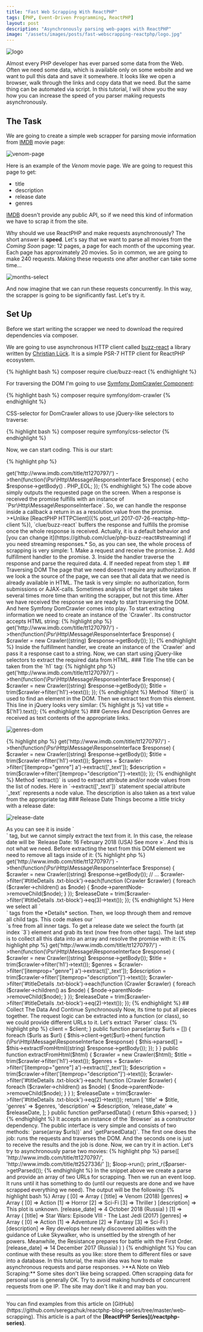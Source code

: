 ```yaml
---
title: "Fast Web Scrapping With ReactPHP"
tags: [PHP, Event-Driven Programming, ReactPHP]
layout: post
description: "Asynchronously parsing web-pages with ReactPHP"
image: "/assets/images/posts/fast-webscrapping-reactphp/logo.jpg"
---
```


<p class="text-center image">
    <img src="/assets/images/posts/fast-webscrapping-reactphp/logo.jpg"  alt="logo">
</p>

Almost every PHP developer has ever parsed some data from the Web. Often we need some data, which is available only on some website and we want to pull this data and save it somewhere. It looks like we open a browser, walk through the links and copy data that we need. But the same thing can be automated via script. In this tutorial, I will show you the way how you can increase the speed of you parser making requests asynchronously. 

## The Task

We are going to create a simple web scrapper for parsing movie information from [IMDB](http://www.imdb.com) movie page:

<p class="text-center image">
    <img src="/assets/images/posts/fast-webscrapping-reactphp/venom-page.png"  alt="venom-page">
</p>

Here is an example of the *Venom* movie page. We are going to request this page to get:

- title
- description
- release date
- genres

[IMDB](http://www.imdb.com) doesn't provide any public API, so if we need this kind of information we have to scrap it from the site.

Why should we use ReactPHP and make requests asynchronously? The short answer is **speed**. Let's say that we want to parse all movies from the *Coming Soon* page: 12 pages, a page for each month of the upcoming year. Each page has approximately 20 movies. So in common, we are going to make 240 requests. Making these requests one after another can take some time...

<p class="text-center image">
    <img src="/assets/images/posts/fast-webscrapping-reactphp/months-select.jpg" alt="months-select" class="">
</p>

And now imagine that we can run these requests concurrently. In this way, the scrapper is going to be significantly fast. Let's try it. 

## Set Up

Before we start writing the scrapper we need to download the required dependencies via composer. 

We are going to use asynchronous HTTP client called [buzz-react](https://github.com/clue/php-buzz-react) a library written by [Christian Lück](https://twitter.com/another_clue). It is a simple PSR-7 HTTP client for ReactPHP ecosystem.

{% highlight bash %}
composer require clue/buzz-react
{% endhighlight %}

For traversing the DOM I'm going to use [Symfony DomCrawler Component](https://symfony.com/doc/current/components/dom_crawler.html):

{% highlight bash %}
composer require symfony/dom-crawler
{% endhighlight %}

CSS-selector for DomCrawler allows to use jQuery-like selectors to traverse:

{% highlight bash %}
composer require symfony/css-selector
{% endhighlight %}

Now, we can start coding. This is our start:

{% highlight php %}
<?php

use Clue\React\Buzz\Browser;

$loop = React\EventLoop\Factory::create();
$client = new Browser($loop);

// ...

{% endhighlight %}

We create an instance of the event loop and HTTP client. Next step is *making requests*.

## Making Request

Public interface of the client's main `Clue\React\Buzz\Browser` class is very straightforward. It has a set of methods named after HTTP verbs: `get()`, `post()`, `put()` and so on. Each method returns a promise. In our case to request a page we can use `get($url, $headers = [])` method:

{% highlight php %}
<?php 

// ...

$client->get('http://www.imdb.com/title/tt1270797/')
    ->then(function(\Psr\Http\Message\ResponseInterface $response) {
        echo $response->getBody() . PHP_EOL;
    });
{% endhighlight %}

The code above simply outputs the requested page on the screen. When a response is received the promise fulfills with an instance of `Psr\Http\Message\ResponseInterface`. So, we can handle the response inside a callback a return in as a resolution value from the promise. 

>*Unlike [ReactPHP HTTPClient]({% post_url 2017-07-26-reactphp-http-client %}), `clue/buzz-react` buffers the response and fulfills the promise once the whole response is received. Actually, it is a default behavior and [you can change it](https://github.com/clue/php-buzz-react#streaming) if you need streaming responses.*

So, as you can see, the whole process of scrapping is very simple:

1. Make a request and receive the promise.
2. Add fulfillment handler to the promise.
3. Inside the handler traverse the response and parse the required data.
4. If needed repeat from step 1.

## Traversing DOM

The page that we need doesn't require any authorization. If we look a the source of the page, we can see that all data that we need is already available in HTML. The task is very simple: no authorization, form submissions or AJAX-calls. Sometimes analysis of the target site takes several times more time than writing the scrapper, but not  this time.

After we have received the response we are ready to start traversing the DOM. And here Symfony DomCrawler comes into play. To start extracting information we need to create an instance of the `Crawler`. Its constructor accepts HTML string:

{% highlight php %}
<?php

use \Symfony\Component\DomCrawler\Crawler;

// ...

$client->get('http://www.imdb.com/title/tt1270797/')
    ->then(function(\Psr\Http\Message\ResponseInterface $response) {
        $crawler = new Crawler((string) $response->getBody());
    });

{% endhighlight %}

Inside the fulfillment handler, we create an instance of the `Crawler` and pass it a response cast to a string. Now, we can start using jQuery-like selectors to extract the required data from HTML.

### Title

The title can be taken from the `h1` tag:

{% highlight php %}
<?php

// ...

$client->get('http://www.imdb.com/title/tt1270797/')
    ->then(function(\Psr\Http\Message\ResponseInterface $response) {
        $crawler = new Crawler((string) $response->getBody());

        $title = trim($crawler->filter('h1')->text());
    });
{% endhighlight %}

Method `filter()` is used to find an element in the DOM. Then we extract text from this element. This line in jQuery looks very similar:

{% highlight js %}
vat title = $('h1').text();
{% endhighlight %}

### Genres And Description

Genres are received as text contents of the appropriate links. 

<p class="text-center image">
    <img src="/assets/images/posts/fast-webscrapping-reactphp/genres-dom.jpg" alt="genres-dom" class="">
</p>  

{% highlight php %}
<?php

// ...

$client->get('http://www.imdb.com/title/tt1270797/')
    ->then(function(\Psr\Http\Message\ResponseInterface $response) {
        $crawler = new Crawler((string) $response->getBody());

        $title = trim($crawler->filter('h1')->text());
        $genres = $crawler->filter('[itemprop="genre"] a')->extract(['_text']);
        $description = trim($crawler->filter('[itemprop="description"]')->text());
    });
{% endhighlight %}

Method `extract()` is used to extract attribute and/or node values from the list of nodes. Here in `->extract(['_text'])` statement special attribute `_text` represents a node value. The description is also taken as a text value from the appropriate tag

### Release Date

Things become a little tricky with a release date:
 
<p class="text-center image">
    <img src="/assets/images/posts/fast-webscrapping-reactphp/release-date.jpg" alt="release-date" class="">
</p>  

As you can see it is inside `<div>` tag, but we cannot simply extract the text from it. In this case, the release date will be `Release Date: 16 February 2018 (USA) See more »`. And this is not what we need. Before extracting the text from this DOM element we need to remove all tags inside of it:

{% highlight php %}
<?php

// ...

$client->get('http://www.imdb.com/title/tt1270797/')
    ->then(function(\Psr\Http\Message\ResponseInterface $response) {
        $crawler = new Crawler((string) $response->getBody());
        
        // ...

        $crawler->filter('#titleDetails .txt-block')->each(function (Crawler $crawler) {
            foreach ($crawler->children() as $node) {
                $node->parentNode->removeChild($node);
            }
        });

        $releaseDate = trim($crawler->filter('#titleDetails .txt-block')->eq(3)->text());
    });

{% endhighlight %}

Here we select all `<div>` tags from the *Details* section. Then, we loop through them and remove all child tags. This code makes our `<div>`s free from all inner tags. To get a release date we select the fourth (at index `3`) element and grab its text (now free from other tags).

The last step is to collect all this data into an array and resolve the promise with it:

{% highlight php %}
<?php

// ...

$client->get('http://www.imdb.com/title/tt1270797/')
    ->then(function(\Psr\Http\Message\ResponseInterface $response) {
         $crawler = new Crawler((string) $response->getBody());

        $title = trim($crawler->filter('h1')->text());
        $genres = $crawler->filter('[itemprop="genre"] a')->extract(['_text']);
        $description = trim($crawler->filter('[itemprop="description"]')->text());

        $crawler->filter('#titleDetails .txt-block')->each(function (Crawler $crawler) {
            foreach ($crawler->children() as $node) {
                $node->parentNode->removeChild($node);
            }
        });

        $releaseDate = trim($crawler->filter('#titleDetails .txt-block')->eq(2)->text());
    });

{% endhighlight %}

## Collect The Data And Continue Synchronously

Now, its time to put all pieces together. The request logic can be extracted into a function (or class), so we could provide different URLs to it. Let's extract `Parser` class:

{% highlight php %}
<?php
class Parser
{
    /**
     * @var Browser
     */
    private $client;

    /**
     * @var array
     */
    private $parsed = [];

    public function __construct(Browser $client)
    {
        $this->client = $client;
    }

    public function parse(array $urls = [])
    {
        foreach ($urls as $url) {
             $this->client->get($url)->then(
                function (\Psr\Http\Message\ResponseInterface $response) {
                   $this->parsed[] = $this->extractFromHtml((string) $response->getBody());
                });
        }
    }

    public function extractFromHtml($html)
    {
        $crawler = new Crawler($html);

        $title = trim($crawler->filter('h1')->text());
        $genres = $crawler->filter('[itemprop="genre"] a')->extract(['_text']);
        $description = trim($crawler->filter('[itemprop="description"]')->text());

        $crawler->filter('#titleDetails .txt-block')->each(
            function (Crawler $crawler) {
                foreach ($crawler->children() as $node) {
                    $node->parentNode->removeChild($node);
                }
            }
        );

        $releaseDate = trim($crawler->filter('#titleDetails .txt-block')->eq(2)->text());

        return [
            'title'        => $title,
            'genres'       => $genres,
            'description'  => $description,
            'release_date' => $releaseDate,
        ];
    }

    public function getParsedData()
    {
        return $this->parsed;
    }
}
{% endhighlight %}

It accepts an instance of the `Browser` as a constructor dependency. The public interface is very simple and consists of two methods: `parse(array $urls))` and `getParsedData()`. The first one does the job: runs the requests and traverses the DOM. And the seconds one is just to receive the results and the job is done.

Now, we can try it in action. Let's try to asynchronously parse two movies:

{% highlight php %}
<?php

// ...

$parser = new Parser($client);
$parser->parse([
    'http://www.imdb.com/title/tt1270797/',
    'http://www.imdb.com/title/tt2527336/'
]);

$loop->run();
print_r($parser->getParsed());
{% endhighlight %}

In the snippet above we create a parse and provide an array of two URLs for scrapping. Then we run an event loop. It runs until it has something to do (until our requests are done and we have scrapped everything we need). The output will be the following:

{% highlight bash %}
Array
(
    [0] => Array
        (
            [title] => Venom (2018)
            [genres] => Array
                (
                    [0] =>  Action
                    [1] =>  Horror
                    [2] =>  Sci-Fi
                    [3] =>  Thriller
                )

            [description] => This plot is unknown.
            [release_date] => 4 October 2018 (Russia)
        )

    [1] => Array
        (
            [title] => Star Wars: Episode VIII - The Last Jedi (2017)
            [genres] => Array
                (
                    [0] =>  Action
                    [1] =>  Adventure
                    [2] =>  Fantasy
                    [3] =>  Sci-Fi
                )

            [description] => Rey develops her newly discovered abilities with the guidance of Luke Skywalker, who is unsettled by the strength of her powers. Meanwhile, the Resistance prepares for battle with the First Order.
            [release_date] => 14 December 2017 (Russia)
        )

)
{% endhighlight %}

You can continue with these results as you like: store them to different files or save into a database. In this tutorial, the main idea was how to make asynchronous requests and parse responses.

>**A Note on Web Scraping:** Some sites don't like being scrapped. Often scrapping data for personal use is generally OK. Try to avoid making hundreds of concurrent requests from one IP. The site may don't like it and may ban you.

<hr>

You can find examples from this article on [GitHub](https://github.com/seregazhuk/reactphp-blog-series/tree/master/web-scrapping).

This article is a part of the <strong>[ReactPHP Series](/reactphp-series)</strong>.

